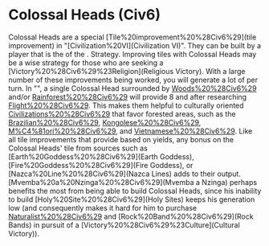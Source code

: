 # Colossal Heads (Civ6)

Colossal Heads are a special [Tile%20improvement%20%28Civ6%29](tile improvement) in "[Civilization%20VI](Civilization VI)". They can be built by a player that is the of the .
Strategy.
Improving tiles with Colossal Heads may be a wise strategy for those who are seeking a [Victory%20%28Civ6%29%23Religion](Religious Victory). With a large number of these improvements being worked, you will generate a lot of per turn.
In "", a single Colossal Head surrounded by [Woods%20%28Civ6%29](Woods) and/or [Rainforest%20%28Civ6%29](Rainforests) will provide 8 and after researching [Flight%20%28Civ6%29](Flight). This makes them helpful to culturally oriented [Civilizations%20%28Civ6%29](civilizations) that favor forested areas, such as the [Brazilian%20%28Civ6%29](Brazilians), [Kongolese%20%28Civ6%29](Kongolese), [M%C4%81ori%20%28Civ6%29](Māori), and [Vietnamese%20%28Civ6%29](Vietnamese). Like all tile improvements that provide based on yields, any bonus on the Colossal Heads' tile from sources such as [Earth%20Goddess%20%28Civ6%29](Earth Goddess), [Fire%20Goddess%20%28Civ6%29](Fire Goddess), or [Nazca%20Line%20%28Civ6%29](Nazca Lines) adds to their output.
[Mvemba%20a%20Nzinga%20%28Civ6%29](Mvemba a Nzinga) perhaps benefits the most from being able to build Colossal Heads, since his inability to build [Holy%20Site%20%28Civ6%29](Holy Sites) keeps his generation low (and consequently makes it hard for him to purchase [Naturalist%20%28Civ6%29](Naturalists) and [Rock%20Band%20%28Civ6%29](Rock Bands) in pursuit of a [Victory%20%28Civ6%29%23Culture](Cultural Victory)).
